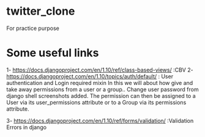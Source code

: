 # twitter_clone
For practice purpose

# Some useful links
1- https://docs.djangoproject.com/en/1.10/ref/class-based-views/    :CBV
2- https://docs.djangoproject.com/en/1.10/topics/auth/default/      : User authentication and Login required mixin
In this we will about how give and take away permissions from a user or a group.. Change user password from django shell
screenshots added.
The permission can then be assigned to a User via its user_permissions attribute or to a Group via its permissions attribute.

3- https://docs.djangoproject.com/en/1.10/ref/forms/validation/     :Validation Errors in django
